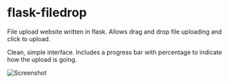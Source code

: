 # flask-filedrop
File upload website written in flask. Allows drag and drop file uploading and click to upload.

Clean, simple interface. Includes a progress bar with percentage to indicate how the upload is going.

![Screenshot](https://i.imgur.com/EBk9e8d.png)
